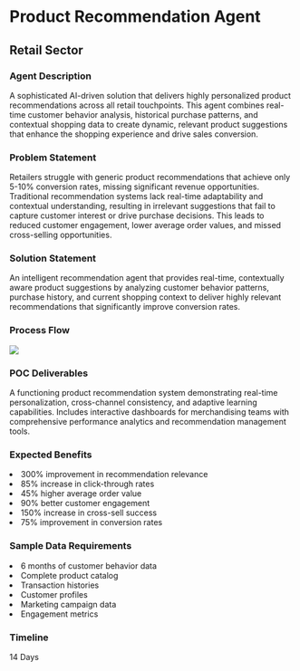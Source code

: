 <h1>Product Recommendation Agent</h1>
<h2>Retail Sector</h2>
<h3>Agent Description</h3>
A sophisticated AI-driven solution that delivers highly personalized product recommendations across all retail touchpoints. This agent combines real-time customer behavior analysis, historical purchase patterns, and contextual shopping data to create dynamic, relevant product suggestions that enhance the shopping experience and drive sales conversion.
<h3>Problem Statement</h3>
Retailers struggle with generic product recommendations that achieve only 5-10% conversion rates, missing significant revenue opportunities. Traditional recommendation systems lack real-time adaptability and contextual understanding, resulting in irrelevant suggestions that fail to capture customer interest or drive purchase decisions. This leads to reduced customer engagement, lower average order values, and missed cross-selling opportunities.
<h3>Solution Statement</h3>
An intelligent recommendation agent that provides real-time, contextually aware product suggestions by analyzing customer behavior patterns, purchase history, and current shopping context to deliver highly relevant recommendations that significantly improve conversion rates.
<h3>Process Flow</h3>
<img src="https://github.com/user-attachments/assets/4c969d14-51c7-430b-b12a-f9a583ed0226"/>
<h3>POC Deliverables</h3>
A functioning product recommendation system demonstrating real-time personalization, cross-channel consistency, and adaptive learning capabilities. Includes interactive dashboards for merchandising teams with comprehensive performance analytics and recommendation management tools.
<h3>Expected Benefits</h3>
<li>300% improvement in recommendation relevance</li>
<li>85% increase in click-through rates</li>
<li>45% higher average order value</li>
<li>90% better customer engagement</li>
<li>150% increase in cross-sell success</li>
<li>75% improvement in conversion rates</li>
<h3>Sample Data Requirements</h3>
<li>6 months of customer behavior data</li>
<li>Complete product catalog</li>
<li>Transaction histories</li>
<li>Customer profiles</li>
<li>Marketing campaign data</li>
<li>Engagement metrics</li>
<h3>Timeline</h3>
14 Days
